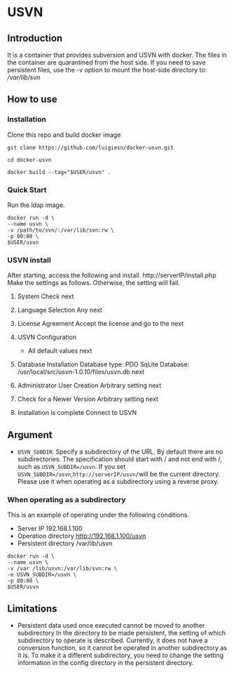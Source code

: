 USVN
================

## Introduction
It is a container that provides subversion and USVN with docker.
The files in the container are quarantined from the host side. If you need to save persistent files, use the -v option to mount the host-side directory to:
*/var/lib/svn*

How to use
------
### Installation
Clone this repo and build docker image
```
git clone https://github.com/luigiesn/docker-usvn.git
```
```
cd docker-usvn
```
```
docker build --tag="$USER/usvn" .
```
### Quick Start
Run the ldap image.
```
docker run -d \
--name usvn \
-v /path/to/svn/:/var/lib/svn:rw \
-p 80:80 \
$USER/usvn
```
### USVN install
After starting, access the following and install.
http://serverIP/install.php
Make the settings as follows. Otherwise, the setting will fail.

1. System Check
    next

2. Language Selection
    Any
    next

3. License Agreement
    Accept the license and go to the next

4. USVN Configuration
    * All default values
    next

5. Database Installation
    Database type: PDO SqLite
    Database: /usr/local/src/usvn-1.0.10/files/usvn.db
    next

6. Administrator User Creation
    Arbitrary setting
    next

7. Check for a Newer Version
    Arbitrary setting
    next

8. Installation is complete
    Connect to USVN

## Argument

+ `USVN_SUBDIR`:
    Specify a subdirectory of the URL. By default there are no subdirectories.
    The specification should start with / and not end with /, such as `USVN_SUBDIR=/usvn`.
    If you set `USVN_SUBDIR=/usvn`,` http://serverIP/usvn/ `will be the current directory.
    Please use it when operating as a subdirectory using a reverse proxy.

### When operating as a subdirectory

This is an example of operating under the following conditions.

+ Server IP 192.168.1.100
+ Operation directory http://192.168.1.100/usvn
+ Persistent directory /var/lib/usvn
```
docker run -d \
--name usvn \
-v /var /lib/usvn:/var/lib/svn:rw \
-e USVN_SUBDIR=/usvn \
-p 80:80 \
$USER/usvn
```
## Limitations
+ Persistent data used once executed cannot be moved to another subdirectory
In the directory to be made persistent, the setting of which subdirectory to operate is described.
Currently, it does not have a conversion function, so it cannot be operated in another subdirectory as it is.
To make it a different subdirectory, you need to change the setting information in the config directory in the persistent directory.
